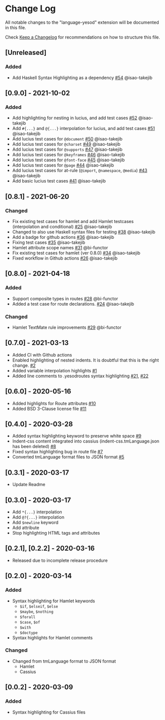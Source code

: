 # Change Log

All notable changes to the "language-yesod" extension will be documented in this file.

Check [Keep a Changelog](http://keepachangelog.com/) for recommendations on how to structure this file.

## [Unreleased]

### Added

- Add Haskell Syntax Highlighting as a dependency [#54](https://github.com/e-bigmoon/vscode-language-yesod/pull/54) @isao-takejib

## [0.9.0] - 2021-10-02

### Added

- Add highlighting for nesting in lucius, and add test cases [#52](https://github.com/e-bigmoon/vscode-language-yesod/pull/52) @isao-takejib
- Add `#{...}` and `@{...}` interpolation for lucius, and add test cases [#51](https://github.com/e-bigmoon/vscode-language-yesod/pull/51) @isao-takejib
- Add lucius test cases for `@document` [#50](https://github.com/e-bigmoon/vscode-language-yesod/pull/50) @isao-takejib
- Add lucius test cases for `@charset` [#49](https://github.com/e-bigmoon/vscode-language-yesod/pull/49) @isao-takejib
- Add lucius test cases for `@supports` [#47](https://github.com/e-bigmoon/vscode-language-yesod/pull/47) @isao-takejib
- Add lucius test cases for `@keyframes` [#46](https://github.com/e-bigmoon/vscode-language-yesod/pull/46) @isao-takejib
- Add lucius test cases for `@font-face` [#45](https://github.com/e-bigmoon/vscode-language-yesod/pull/45) @isao-takejib
- Add lucius test cases for `@page` [#44](https://github.com/e-bigmoon/vscode-language-yesod/pull/44) @isao-takejib
- Add lucius test cases for at-rule (`@import`, `@namespace`, `@media`) [#43](https://github.com/e-bigmoon/vscode-language-yesod/pull/43) @isao-takejib
- Add basic lucius test cases [#41](https://github.com/e-bigmoon/vscode-language-yesod/pull/41) @isao-takejib

## [0.8.1] - 2021-06-20

### Changed

- Fix existing test cases for hamlet and add Hamlet testcases (interpolation and conditional) [#25](https://github.com/e-bigmoon/vscode-language-yesod/pull/25) @isao-takejib
- Changed to also use Haskell syntax files for testing [#38](https://github.com/e-bigmoon/vscode-language-yesod/pull/38) @isao-takejib
- Add a badge for github actions [#36](https://github.com/e-bigmoon/vscode-language-yesod/pull/36) @isao-takejib
- Fixing test cases [#35](https://github.com/e-bigmoon/vscode-language-yesod/pull/35) @isao-takejib
- Hamlet attribute scope names [#31](https://github.com/e-bigmoon/vscode-language-yesod/pull/31) @bi-functor
- Fix existing test cases for hamlet (ver 0.8.0) [#34](https://github.com/e-bigmoon/vscode-language-yesod/pull/34) @isao-takejib
- Fixed workflow in Github actions [#26](https://github.com/e-bigmoon/vscode-language-yesod/pull/26) @isao-takejib

## [0.8.0] - 2021-04-18

### Added

- Support composite types in routes [#28](https://github.com/e-bigmoon/vscode-language-yesod/pull/28) @bi-functor
- Added a test case for route declarations. [#24](https://github.com/e-bigmoon/vscode-language-yesod/pull/24) @isao-takejib

### Changed

- Hamlet TextMate rule improvements [#29](https://github.com/e-bigmoon/vscode-language-yesod/pull/29) @bi-functor

## [0.7.0] - 2021-03-13

- Added CI with Github actions
- Enabled highlighting of nested indents. It is doubtful that this is the right change. [#2](https://github.com/e-bigmoon/vscode-language-yesod/issues/2)
- Added variable interpolation highlights [#1](https://github.com/e-bigmoon/vscode-language-yesod/issues/1)
- Added line comments to .yesodroutes syntax highlighting [#21](https://github.com/e-bigmoon/vscode-language-yesod/pull/21), [#22](https://github.com/e-bigmoon/vscode-language-yesod/pull/21)

## [0.6.0] - 2020-05-16

- Added highlights for Route attributes [#10](https://github.com/e-bigmoon/vscode-language-yesod/issues/10)
- Added BSD 3-Clause license file [#11](https://github.com/e-bigmoon/vscode-language-yesod/issues/11)

## [0.4.0] - 2020-03-28

- Added syntax highlighting keyword to preserve white space [#9](https://github.com/e-bigmoon/vscode-language-yesod/pull/9)
- Indent-css content integrated into cassius (indent-css.tmLanguage.json has been deleted) [#8](https://github.com/e-bigmoon/vscode-language-yesod/pull/8)
- Fixed syntax highlighting bug in route file [#7](https://github.com/e-bigmoon/vscode-language-yesod/pull/7)
- Converted tmLanguage format files to JSON format [#5](https://github.com/e-bigmoon/vscode-language-yesod/pull/5)

## [0.3.1] - 2020-03-17

- Update Readme

## [0.3.0] - 2020-03-17

- Add `*{...}` interpolation
- Add `@?{...}` interpolation
- Add `$newline` keyword
- Add attribute
- Stop highlighting HTML tags and attributes

## [0.2.1], [0.2.2] - 2020-03-16

- Released due to incomplete release procedure

## [0.2.0] - 2020-03-14

### Added

- Syntax highlighting for Hamlet keywords
    - `$if`, `$elseif`, `$else`
    - `$maybe`, `$nothing`
    - `$forall`
    - `$case`, `$of`
    - `$with`
    - `$doctype`
- Syntax highlights for Hamlet comments

### Changed

- Changed from tmLanguage format to JSON format
    - Hamlet
    - Cassius

## [0.0.2] - 2020-03-09

### Added

- Syntax highlighting for Cassius files
